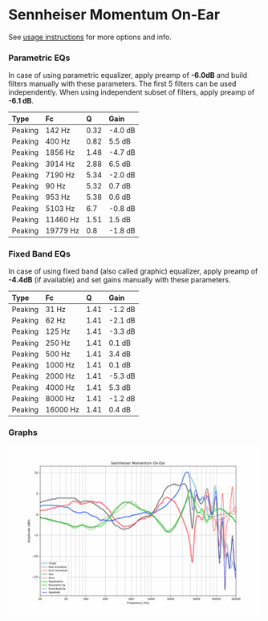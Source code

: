 # Sennheiser Momentum On-Ear
See [usage instructions](https://github.com/jaakkopasanen/AutoEq#usage) for more options and info.

### Parametric EQs
In case of using parametric equalizer, apply preamp of **-6.0dB** and build filters manually
with these parameters. The first 5 filters can be used independently.
When using independent subset of filters, apply preamp of **-6.1 dB**.

| Type    | Fc       |    Q | Gain    |
|:--------|:---------|:-----|:--------|
| Peaking | 142 Hz   | 0.32 | -4.0 dB |
| Peaking | 400 Hz   | 0.82 | 5.5 dB  |
| Peaking | 1856 Hz  | 1.48 | -4.7 dB |
| Peaking | 3914 Hz  | 2.88 | 6.5 dB  |
| Peaking | 7190 Hz  | 5.34 | -2.0 dB |
| Peaking | 90 Hz    | 5.32 | 0.7 dB  |
| Peaking | 953 Hz   | 5.38 | 0.6 dB  |
| Peaking | 5103 Hz  | 6.7  | -0.8 dB |
| Peaking | 11460 Hz | 1.51 | 1.5 dB  |
| Peaking | 19779 Hz | 0.8  | -1.8 dB |

### Fixed Band EQs
In case of using fixed band (also called graphic) equalizer, apply preamp of **-4.4dB**
(if available) and set gains manually with these parameters.

| Type    | Fc       |    Q | Gain    |
|:--------|:---------|:-----|:--------|
| Peaking | 31 Hz    | 1.41 | -1.2 dB |
| Peaking | 62 Hz    | 1.41 | -2.1 dB |
| Peaking | 125 Hz   | 1.41 | -3.3 dB |
| Peaking | 250 Hz   | 1.41 | 0.1 dB  |
| Peaking | 500 Hz   | 1.41 | 3.4 dB  |
| Peaking | 1000 Hz  | 1.41 | 0.1 dB  |
| Peaking | 2000 Hz  | 1.41 | -5.3 dB |
| Peaking | 4000 Hz  | 1.41 | 5.3 dB  |
| Peaking | 8000 Hz  | 1.41 | -1.2 dB |
| Peaking | 16000 Hz | 1.41 | 0.4 dB  |

### Graphs
![](./Sennheiser%20Momentum%20On-Ear.png)